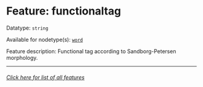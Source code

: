 # Feature: functionaltag

Datatype: `string`

Available for nodetype(s): [`word`](wordnodefeatures.md)

Feature description: Functional tag according to Sandborg-Petersen morphology.

---
###### [Click here for list of all features](home.md)
